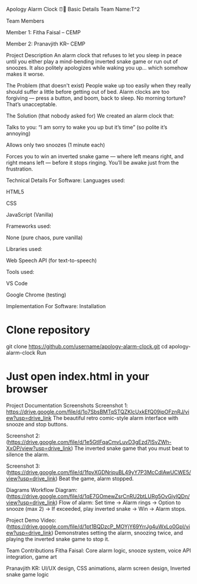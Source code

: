 
Apology Alarm Clock ⏰🐍
Basic Details
Team Name:T^2

Team Members

Member 1: Fitha Faisal – CEMP

Member 2: Pranavjith KR– CEMP

Project Description
An alarm clock that refuses to let you sleep in peace until you either play a mind-bending inverted snake game or run out of snoozes. It also politely apologizes while waking you up… which somehow makes it worse.

The Problem (that doesn't exist)
People wake up too easily when they really should suffer a little before getting out of bed. Alarm clocks are too forgiving — press a button, and boom, back to sleep. No morning torture? That’s unacceptable.

The Solution (that nobody asked for)
We created an alarm clock that:

Talks to you: “I am sorry to wake you up but it’s time” (so polite it’s annoying)

Allows only two snoozes (1 minute each)

Forces you to win an inverted snake game — where left means right, and right means left — before it stops ringing.
You’ll be awake just from the frustration.

Technical Details
For Software:
Languages used:

HTML5

CSS

JavaScript (Vanilla)

Frameworks used:

None (pure chaos, pure vanilla)

Libraries used:

Web Speech API (for text-to-speech)

Tools used:

VS Code

Google Chrome (testing)

Implementation
For Software:
Installation

# Clone repository
git clone https://github.com/username/apology-alarm-clock.git
cd apology-alarm-clock
Run

# Just open index.html in your browser

Project Documentation
Screenshots
Screenshot 1:
https://drive.google.com/file/d/1o7SbsBMTqSTQZKlcUxkEfQ09ipOFznRJ/view?usp=drive_link
The beautiful retro comic-style alarm interface with snooze and stop buttons.

Screenshot 2:
(https://drive.google.com/file/d/1e5GtlFqaCmvLuvD3gEzd7lSvZWh-XxOP/view?usp=drive_link)
The inverted snake game that you must beat to silence the alarm.

Screenshot 3:
(https://drive.google.com/file/d/1fpvXGDNripuBL49yY7P3McCdlAwUCWE5/view?usp=drive_link)
Beat the game, alarm stopped.

Diagrams
Workflow Diagram:
(https://drive.google.com/file/d/1qE7GOmewZsrCnRU2btLURg5OvGiylQDn/view?usp=drive_link)
Flow of alarm: Set time → Alarm rings → Option to snooze (max 2) → If exceeded, play inverted snake → Win → Alarm stops.

Project Demo
Video:
(https://drive.google.com/file/d/1pt1BQDzcP_MOYjY69YrrJg4uWxLo0GpI/view?usp=drive_link)
Demonstrates setting the alarm, snoozing twice, and playing the inverted snake game to stop it.

Team Contributions
Fitha Faisal: Core alarm logic, snooze system, voice API integration, game art

Pranavjith KR: UI/UX design, CSS animations, alarm screen design, Inverted snake game logic

